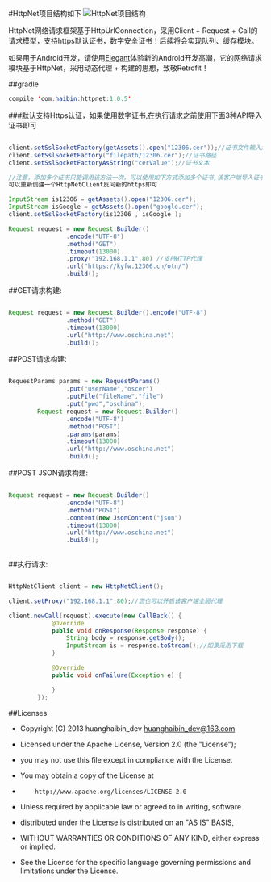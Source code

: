 #HttpNet项目结构如下
![HttpNet项目结构](http://git.oschina.net/uploads/images/2016/0919/132807_3e935005_494015.png "HttpNet项目结构")

HttpNet网络请求框架基于HttpUrlConnection，采用Client + Request + Call的请求模型，支持https默认证书，数字安全证书！后续将会实现队列、缓存模块。

如果用于Android开发，请使用[Elegant](http://git.oschina.net/huanghaibin_dev/Elegant)体验新的Android开发高潮，它的网络请求模块基于HttpNet，采用动态代理 + 构建的思想，致敬Retrofit！

##gradle

```java
compile 'com.haibin:httpnet:1.0.5'
```

###默认支持Https认证，如果使用数字证书,在执行请求之前使用下面3种API导入证书即可

```java

client.setSslSocketFactory(getAssets().open("12306.cer"));//证书文件输入流
client.setSslSocketFactory("filepath/12306.cer");//证书路径
client.setSslSocketFactoryAsString("cerValue");//证书文本

//注意，添加多个证书只能调用该方法一次，可以使用如下方式添加多个证书,该客户端导入证书之后将不能访问其它没有导入https的链接，
可以重新创建一个HttpNetClient反问新的https即可

InputStream is12306 = getAssets().open("12306.cer");
InputStream isGoogle = getAssets().open("google.cer");
client.setSslSocketFactory(is12306 , isGoogle );

Request request = new Request.Builder()
                .encode("UTF-8")
                .method("GET")
                .timeout(13000)
                .proxy("192.168.1.1",80) //支持HTTP代理
                .url("https://kyfw.12306.cn/otn/")
                .build();
```


##GET请求构建:
```java

Request request = new Request.Builder().encode("UTF-8")
                .method("GET")
                .timeout(13000)
                .url("http://www.oschina.net")
                .build();
```

##POST请求构建:
```java

RequestParams params = new RequestParams()
                .put("userName","oscer")
                .putFile("fileName","file")
                .put("pwd","oschina");
        Request request = new Request.Builder()
                .encode("UTF-8")
                .method("POST")
                .params(params)
                .timeout(13000)
                .url("http://www.oschina.net")
                .build();
```

##POST JSON请求构建:
```java

Request request = new Request.Builder()
                .encode("UTF-8")
                .method("POST")
                .content(new JsonContent("json")
                .timeout(13000)
                .url("http://www.oschina.net")
                .build();
       
```

##执行请求:
```java

HttpNetClient client = new HttpNetClient();

client.setProxy("192.168.1.1",80);//您也可以开启该客户端全局代理

client.newCall(request).execute(new CallBack() {
            @Override
            public void onResponse(Response response) {
                String body = response.getBody();
                InputStream is = response.toStream();//如果采用下载
            }

            @Override
            public void onFailure(Exception e) {

            }
        });
```

##Licenses
- Copyright (C) 2013 huanghaibin_dev <huanghaibin_dev@163.com>
 
- Licensed under the Apache License, Version 2.0 (the "License");
- you may not use this file except in compliance with the License.
- You may obtain a copy of the License at
 
-         http://www.apache.org/licenses/LICENSE-2.0
 
- Unless required by applicable law or agreed to in writing, software
- distributed under the License is distributed on an "AS IS" BASIS,
- WITHOUT WARRANTIES OR CONDITIONS OF ANY KIND, either express or implied.
- See the License for the specific language governing permissions and
  limitations under the License.
 